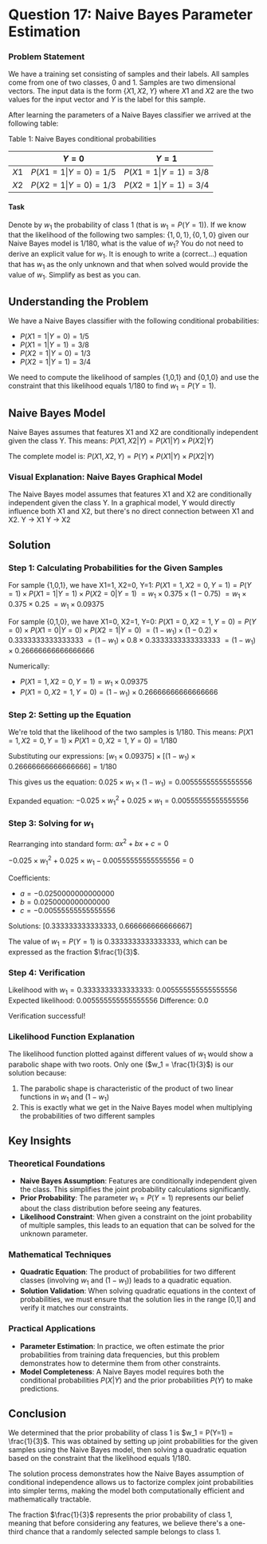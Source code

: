 # Question 17: Naive Bayes Parameter Estimation

### Problem Statement
We have a training set consisting of samples and their labels. All samples come from one of two classes, 0 and 1. Samples are two dimensional vectors. The input data is the form $\{X1, X2, Y\}$ where $X1$ and $X2$ are the two values for the input vector and $Y$ is the label for this sample.

After learning the parameters of a Naive Bayes classifier we arrived at the following table:

Table 1: Naive Bayes conditional probabilities

| | $Y = 0$ | $Y = 1$ |
|:---:|:---:|:---:|
| $X1$ | $P(X1 = 1\|Y = 0) = 1/5$ | $P(X1 = 1\|Y = 1) = 3/8$ |
| $X2$ | $P(X2 = 1\|Y = 0) = 1/3$ | $P(X2 = 1\|Y = 1) = 3/4$ |

#### Task
Denote by $w_1$ the probability of class 1 (that is $w_1 = P(Y = 1)$). If we know that the likelihood of the following two samples: $\{1,0,1\},\{0,1,0\}$ given our Naive Bayes model is $1/180$, what is the value of $w_1$? You do not need to derive an explicit value for $w_1$. It is enough to write a (correct...) equation that has $w_1$ as the only unknown and that when solved would provide the value of $w_1$. Simplify as best as you can.

## Understanding the Problem

We have a Naive Bayes classifier with the following conditional probabilities:
- $P(X1=1|Y=0) = 1/5$
- $P(X1=1|Y=1) = 3/8$
- $P(X2=1|Y=0) = 1/3$
- $P(X2=1|Y=1) = 3/4$

We need to compute the likelihood of samples {1,0,1} and {0,1,0} and use the constraint that this likelihood equals 1/180 to find $w_1 = P(Y=1)$.

## Naive Bayes Model

Naive Bayes assumes that features X1 and X2 are conditionally independent given the class Y.
This means: $P(X1,X2|Y) = P(X1|Y) \times P(X2|Y)$

The complete model is:
$P(X1,X2,Y) = P(Y) \times P(X1|Y) \times P(X2|Y)$

### Visual Explanation: Naive Bayes Graphical Model
The Naive Bayes model assumes that features X1 and X2 are conditionally independent given the class Y.
In a graphical model, Y would directly influence both X1 and X2, but there's no direct connection between X1 and X2.
Y → X1
Y → X2

## Solution

### Step 1: Calculating Probabilities for the Given Samples

For sample {1,0,1}, we have X1=1, X2=0, Y=1:
$P(X1=1,X2=0,Y=1) = P(Y=1) \times P(X1=1|Y=1) \times P(X2=0|Y=1)$
$= w_1 \times 0.375 \times (1 - 0.75)$
$= w_1 \times 0.375 \times 0.25$
$= w_1 \times 0.09375$

For sample {0,1,0}, we have X1=0, X2=1, Y=0:
$P(X1=0,X2=1,Y=0) = P(Y=0) \times P(X1=0|Y=0) \times P(X2=1|Y=0)$
$= (1 - w_1) \times (1 - 0.2) \times 0.3333333333333333$
$= (1 - w_1) \times 0.8 \times 0.3333333333333333$
$= (1 - w_1) \times 0.26666666666666666$

Numerically:
- $P(X1=1,X2=0,Y=1) = w_1 \times 0.09375$
- $P(X1=0,X2=1,Y=0) = (1 - w_1) \times 0.26666666666666666$

### Step 2: Setting up the Equation

We're told that the likelihood of the two samples is 1/180.
This means: $P(X1=1,X2=0,Y=1) \times P(X1=0,X2=1,Y=0) = 1/180$

Substituting our expressions:
$[w_1 \times 0.09375] \times [(1 - w_1) \times 0.26666666666666666] = 1/180$

This gives us the equation:
$0.025 \times w_1 \times (1 - w_1) = 0.00555555555555556$

Expanded equation:
$-0.025 \times w_1^2 + 0.025 \times w_1 = 0.00555555555555556$

### Step 3: Solving for $w_1$

Rearranging into standard form: $ax^2 + bx + c = 0$

$-0.025 \times w_1^2 + 0.025 \times w_1 - 0.00555555555555556 = 0$

Coefficients:
- $a = -0.0250000000000000$
- $b = 0.0250000000000000$
- $c = -0.00555555555555556$

Solutions: $[0.333333333333333, 0.666666666666667]$

The value of $w_1 = P(Y=1)$ is $0.3333333333333333$, which can be expressed as the fraction $\frac{1}{3}$.

### Step 4: Verification

Likelihood with $w_1 = 0.3333333333333333$: $0.005555555555555556$
Expected likelihood: $0.005555555555555556$
Difference: $0.0$

Verification successful!

### Likelihood Function Explanation

The likelihood function plotted against different values of $w_1$ would show a parabolic shape with two roots. Only one ($w_1 = \frac{1}{3}$) is our solution because:
1. The parabolic shape is characteristic of the product of two linear functions in $w_1$ and $(1-w_1)$
2. This is exactly what we get in the Naive Bayes model when multiplying the probabilities of two different samples

## Key Insights

### Theoretical Foundations
- **Naive Bayes Assumption**: Features are conditionally independent given the class. This simplifies the joint probability calculations significantly.
- **Prior Probability**: The parameter $w_1 = P(Y=1)$ represents our belief about the class distribution before seeing any features.
- **Likelihood Constraint**: When given a constraint on the joint probability of multiple samples, this leads to an equation that can be solved for the unknown parameter.

### Mathematical Techniques
- **Quadratic Equation**: The product of probabilities for two different classes (involving $w_1$ and $(1-w_1)$) leads to a quadratic equation.
- **Solution Validation**: When solving quadratic equations in the context of probabilities, we must ensure that the solution lies in the range [0,1] and verify it matches our constraints.

### Practical Applications
- **Parameter Estimation**: In practice, we often estimate the prior probabilities from training data frequencies, but this problem demonstrates how to determine them from other constraints.
- **Model Completeness**: A Naive Bayes model requires both the conditional probabilities $P(X|Y)$ and the prior probabilities $P(Y)$ to make predictions.

## Conclusion

We determined that the prior probability of class 1 is $w_1 = P(Y=1) = \frac{1}{3}$. This was obtained by setting up joint probabilities for the given samples using the Naive Bayes model, then solving a quadratic equation based on the constraint that the likelihood equals 1/180.

The solution process demonstrates how the Naive Bayes assumption of conditional independence allows us to factorize complex joint probabilities into simpler terms, making the model both computationally efficient and mathematically tractable.

The fraction $\frac{1}{3}$ represents the prior probability of class 1, meaning that before considering any features, we believe there's a one-third chance that a randomly selected sample belongs to class 1. 